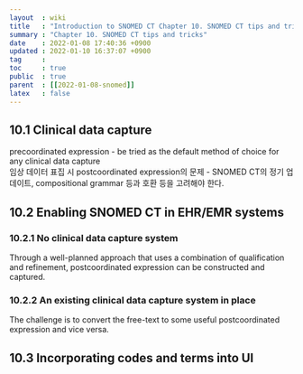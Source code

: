 ```yaml
---
layout  : wiki
title   : "Introduction to SNOMED CT Chapter 10. SNOMED CT tips and tricks"
summary : "Chapter 10. SNOMED CT tips and tricks"
date    : 2022-01-08 17:40:36 +0900
updated : 2022-01-10 16:37:07 +0900
tag     : 
toc     : true
public  : true
parent  : [[2022-01-08-snomed]]
latex   : false
---
```


## 10.1 Clinical data capture

precoordinated expression - be tried as the default method of choice for any clinical data capture  
임상 데이터 표집 시 postcoordinated expression의 문제 - SNOMED CT의 정기 업데이트, compositional grammar 등과 호환 등을 고려해야 한다.  

## 10.2 Enabling SNOMED CT in EHR/EMR systems

### 10.2.1 No clinical data capture system

Through a well-planned approach that uses a combination of qualification and refinement, postcoordinated expression can be constructed and captured.

### 10.2.2 An existing clinical data capture system in place

The challenge is to convert the free-text to some useful postcoordinated expression and vice versa.

## 10.3 Incorporating codes and terms into UI

